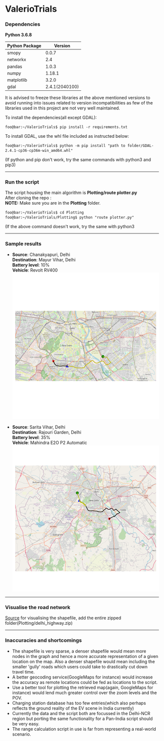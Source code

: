 # ValerioTrials


### Dependencies ###
**Python 3.6.8**<br>

| Python Package | Version |
| ------- | ------- |
| smopy | 0.0.7 |
| networkx | 2.4 |
| pandas | 1.0.3 |
| numpy | 1.18.1 |
| matplotlib | 3.2.0 |
| gdal | 2.4.1(2040100) |

It is advised to freeze these libraries at the above mentioned versions to avoid running into issues related to version incompatibilities as few of the libraries used in this project are not very well maintained.<br>

To install the dependencies(all except GDAL):
```console
foo@bar:~/ValerioTrials$ pip install -r requirements.txt
```

To install GDAL, use the whl file included as instructed below:
```console
foo@bar:~/ValerioTrials$ python -m pip install "path to folder/GDAL-2.4.1-cp36-cp36m-win_amd64.whl"
```
(If python and pip don't work, try the same commands with python3 and pip3)

--------------------------------------------------------------------------------------------------------------------------------------------------------------------------------------

### Run the script ###
The script housing the main algorithm is **Plotting/route plotter.py**<br>
After cloning the repo :<br>
**NOTE:** Make sure you are in the **Plotting** folder.<br>

```console
foo@bar:~/ValerioTrials$ cd Plotting
foo@bar:~/ValerioTrials/Plotting$ python "route plotter.py"
```
(If the above command doesn't work, try the same with python3

--------------------------------------------------------------------------------------------------------------------------------------------------------------------------------------

### Sample results ###
* **Source**: Chanakyapuri, Delhi<br>
   **Destination**: Mayur Vihar, Delhi<br>
   **Battery level**: 10%<br>
   **Vehicle**: Revolt RV400<br>
   ![example 1](https://github.com/Utkarsh87/ValerioTrials/blob/master/Plotting/images/10%25_7.png)
   
* **Source**: Sarita Vihar, Delhi<br>
   **Destination**: Rajouri Garden, Delhi<br>
   **Battery level**: 35%<br>
   **Vehicle**: Mahindra E2O P2 Automatic<br>
   ![example 2](https://github.com/Utkarsh87/ValerioTrials/blob/master/Plotting/images/SV-RG%2035%25_5.png) 

--------------------------------------------------------------------------------------------------------------------------------------------------------------------------------------

### Visualise the road network ###
[Source](https://mapshaper.org/) for visualising the shapefile, add the entire zipped folder(Plotting/delhi_highway.zip)<br>

--------------------------------------------------------------------------------------------------------------------------------------------------------------------------------------

### Inaccuracies and shortcomings ###

* The shapefile is very sparse, a denser shapefile would mean more nodes in the graph and hence a more accurate representation of a given location on the map. Also a denser shapefile would mean including the smaller 'gully' roads which users could take to drastically cut down travel time.
* A better geocoding service(GoogleMaps for instance) would increase the accuracy as remote locations could be fed as locations to the script.
* Use a better tool for plotting the retrieved map(again, GoogleMaps for instance) would lend much greater control over the zoom levels and the POV.
* Charging station database has too few entries(which also perhaps reflects the ground reality of the EV scene in India currently)
* Currently the data and the script both are focussed in the Delhi-NCR region but porting the same functionality for a Pan-India script should be very easy.
* The range calculation script in use is far from representing a real-world scenario.
